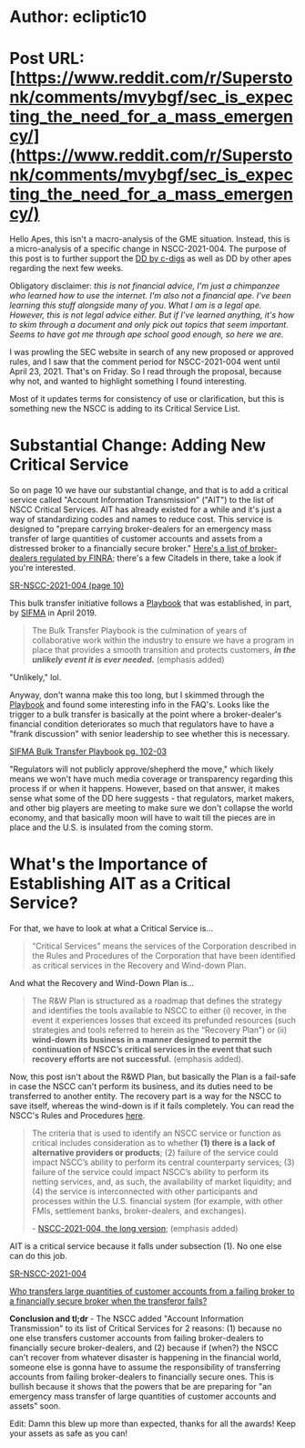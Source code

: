 # Author: ecliptic10
# Post URL: [https://www.reddit.com/r/Superstonk/comments/mvybgf/sec_is_expecting_the_need_for_a_mass_emergency/](https://www.reddit.com/r/Superstonk/comments/mvybgf/sec_is_expecting_the_need_for_a_mass_emergency/)


Hello Apes, this isn't a macro-analysis of the GME situation. Instead, this is a micro-analysis of a specific change in NSCC-2021-004. The purpose of this post is to further support the [DD by c-digs](https://www.reddit.com/r/Superstonk/comments/mu9xed/why_were_still_trading_sideways_and_why_we_havent/?utm_source=share&utm_medium=web2x&context=3) as well as DD by other apes regarding the next few weeks.

Obligatory disclaimer: *this is not financial advice, I'm just a chimpanzee who learned how to use the internet. I'm also not a financial ape. I've been learning this stuff alongside many of you. What I am is a legal ape. However, this is not legal advice either. But if I've learned anything, it's how to skim through a document and only pick out topics that seem important. Seems to have got me through ape school good enough, so here we are.*

I was prowling the SEC website in search of any new proposed or approved rules, and I saw that the comment period for NSCC-2021-004 went until April 23, 2021. That's on Friday. So I read through the proposal, because why not, and wanted to highlight something I found interesting.

Most of it updates terms for consistency of use or clarification, but this is something new the NSCC is adding to its Critical Service List.

# Substantial Change: Adding New Critical Service

So on page 10 we have our substantial change, and that is to add a critical service called "Account Information Transmission" ("AIT") to the list of NSCC Critical Services. AIT has already existed for a while and it's just a way of standardizing codes and names to reduce cost. This service is designed to "prepare carrying broker-dealers for an emergency mass transfer of large quantities of customer accounts and assets from a distressed broker to a financially secure broker." [Here's a list of broker- dealers regulated by FINRA](https://www.finra.org/about/firms-we-regulate/broker-dealer-firms-we-regulate); there's a few Citadels in there, take a look if you're interested.

[SR-NSCC-2021-004 \(page 10\)](https://preview.redd.it/inhx9qykzmu61.png?width=1109&format=png&auto=webp&s=e49b16bf80c89a45335fb499724f2ede1a409448)

This bulk transfer initiative follows a [Playbook](https://www.sifma.org/wp-content/uploads/2019/04/SIFMA_Bulk_Transfer_Playbook_April_2019.pdf) that was established, in part, by [SIFMA](https://www.sifma.org/resources/general/bulk-transfer-playbook/) in April 2019.

>The Bulk Transfer Playbook is the culmination of years of collaborative work within the industry to ensure we have a program in place that provides a smooth transition and protects customers, ***in the unlikely event it is ever needed.*** (emphasis added)

"Unlikely," lol.

Anyway, don't wanna make this too long, but I skimmed through the [Playbook](https://www.sifma.org/wp-content/uploads/2019/04/SIFMA_Bulk_Transfer_Playbook_April_2019.pdf) and found some interesting info in the FAQ's. Looks like the trigger to a bulk transfer is basically at the point where a broker-dealer's financial condition deteriorates so much that regulators have to have a "frank discussion" with senior leadership to see whether this is necessary.

[SIFMA Bulk Transfer Playbook pg. 102-03](https://preview.redd.it/zik8xjxd6nu61.png?width=917&format=png&auto=webp&s=a459ac48369022c1450377e3b244f55b50ab7a42)

"Regulators will not publicly approve/shepherd the move," which likely means we won't have much media coverage or transparency regarding this process if or when it happens. However, based on that answer, it makes sense what some of the DD here suggests - that regulators, market makers, and other big players are meeting to make sure we don't collapse the world economy, and that basically moon will have to wait till the pieces are in place and the U.S. is insulated from the coming storm.

# What's the Importance of Establishing AIT as a Critical Service?

For that, we have to look at what a Critical Service is...

>“Critical Services” means the services of the Corporation described in the Rules and Procedures of the Corporation that have been identified as critical services in the Recovery and Wind-down Plan.

And what the Recovery and Wind-Down Plan is...

>The R&W Plan is structured as a roadmap that defines the strategy and identifies the tools available to NSCC to either (i) recover, in the event it experiences losses that exceed its prefunded resources (such strategies and tools referred to herein as the “Recovery Plan”) or (ii) **wind-down its business in a manner designed to permit the continuation of NSCC’s critical services in the event that such recovery efforts are not successful.** (emphasis added).

Now, this post isn't about the R&WD Plan, but basically the Plan is a fail-safe in case the NSCC can't perform its business, and its duties need to be transferred to another entity. The recovery part is a way for the NSCC to save itself, whereas the wind-down is if it fails completely. You can read the NSCC's Rules and Procedures [here](https://www.dtcc.com/~/media/Files/Downloads/legal/rules/nscc_rules.pdf).

>The criteria that is used to identify an NSCC service or function as critical includes consideration as to whether **(1) there is a lack of alternative providers or products**; (2) failure of the service could impact NSCC’s ability to perform its central counterparty services; (3) failure of the service could impact NSCC’s ability to perform its netting services, and, as such, the availability of market liquidity; and (4) the service is interconnected with other participants and processes within the U.S. financial system (for example, with other FMIs, settlement banks, broker-dealers, and exchanges).  
>  
>\- [NSCC-2021-004, the long version](https://www.dtcc.com/-/media/Files/Downloads/legal/rule-filings/2021/NSCC/SR-NSCC-2021-004.pdf); (emphasis added)

AIT is a critical service because it falls under subsection (1). No one else can do this job.

[SR-NSCC-2021-004](https://preview.redd.it/tws84rpopnu61.png?width=959&format=png&auto=webp&s=1b3316a682c61d736222ca572beefa361d6f013b)

[Who transfers large quantities of customer accounts from a failing broker to a financially secure broker when the transferor fails?](https://preview.redd.it/kwfhofbtrnu61.png?width=235&format=png&auto=webp&s=81f53ee32560649de8d02e161fe20ed0e9eefd13)

**Conclusion and tl;dr** \- The NSCC added "Account Information Transmission" to its list of Critical Services for 2 reasons: (1) because no one else transfers customer accounts from failing broker-dealers to financially secure broker-dealers, and (2) because if (when?) the NSCC can't recover from whatever disaster is happening in the financial world, someone else is gonna have to assume the responsibility of transferring accounts from failing broker-dealers to financially secure ones. This is bullish because it shows that the powers that be are preparing for "an emergency mass transfer of large quantities of customer accounts and assets" soon.

Edit: Damn this blew up more than expected, thanks for all the awards! Keep your assets as safe as you can!